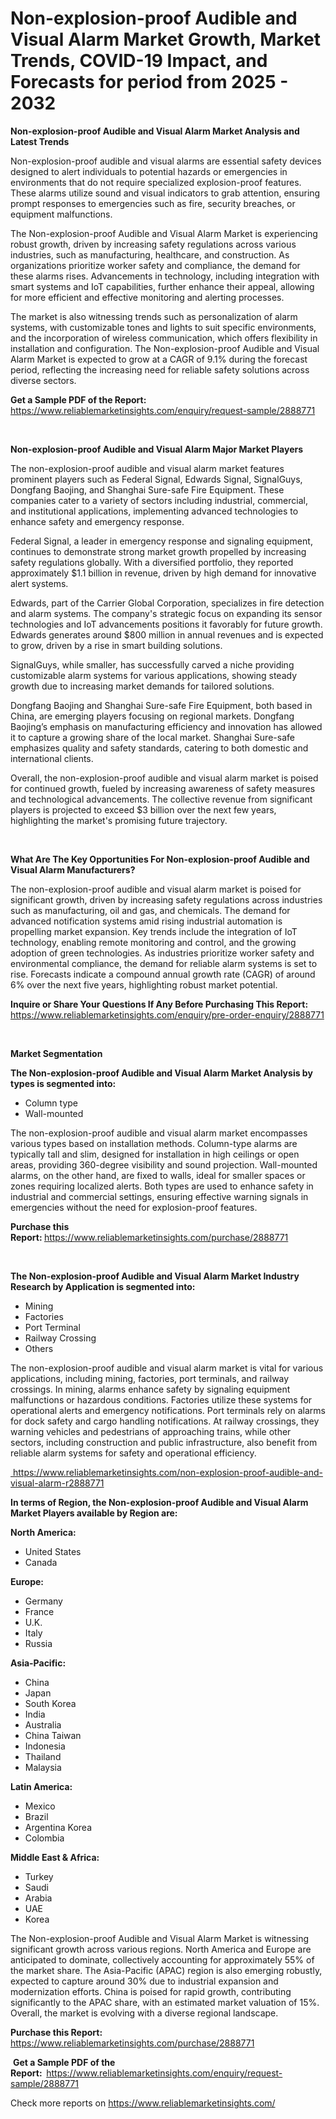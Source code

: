 <p><h1>Non-explosion-proof Audible and Visual Alarm Market Growth, Market Trends, COVID-19 Impact, and Forecasts for period from 2025 - 2032</h1></p><p><strong>Non-explosion-proof Audible and Visual Alarm Market Analysis and Latest Trends</strong></p>
<p><p>Non-explosion-proof audible and visual alarms are essential safety devices designed to alert individuals to potential hazards or emergencies in environments that do not require specialized explosion-proof features. These alarms utilize sound and visual indicators to grab attention, ensuring prompt responses to emergencies such as fire, security breaches, or equipment malfunctions.</p><p>The Non-explosion-proof Audible and Visual Alarm Market is experiencing robust growth, driven by increasing safety regulations across various industries, such as manufacturing, healthcare, and construction. As organizations prioritize worker safety and compliance, the demand for these alarms rises. Advancements in technology, including integration with smart systems and IoT capabilities, further enhance their appeal, allowing for more efficient and effective monitoring and alerting processes.</p><p>The market is also witnessing trends such as personalization of alarm systems, with customizable tones and lights to suit specific environments, and the incorporation of wireless communication, which offers flexibility in installation and configuration. The Non-explosion-proof Audible and Visual Alarm Market is expected to grow at a CAGR of 9.1% during the forecast period, reflecting the increasing need for reliable safety solutions across diverse sectors.</p></p>
<p><strong>Get a Sample PDF of the Report:&nbsp;</strong> <a href="https://www.reliablemarketinsights.com/enquiry/request-sample/2888771?utm_campaign=3443&utm_medium=2&utm_source=Github&utm_content=ia&utm_term=14032025&utm_id=non-explosion-proof-audible-and-visual-alarm">https://www.reliablemarketinsights.com/enquiry/request-sample/2888771</a></p>
<p>&nbsp;</p>
<p><strong>Non-explosion-proof Audible and Visual Alarm Major Market Players</strong></p>
<p><p>The non-explosion-proof audible and visual alarm market features prominent players such as Federal Signal, Edwards Signal, SignalGuys, Dongfang Baojing, and Shanghai Sure-safe Fire Equipment. These companies cater to a variety of sectors including industrial, commercial, and institutional applications, implementing advanced technologies to enhance safety and emergency response.</p><p>Federal Signal, a leader in emergency response and signaling equipment, continues to demonstrate strong market growth propelled by increasing safety regulations globally. With a diversified portfolio, they reported approximately $1.1 billion in revenue, driven by high demand for innovative alert systems. </p><p>Edwards, part of the Carrier Global Corporation, specializes in fire detection and alarm systems. The company's strategic focus on expanding its sensor technologies and IoT advancements positions it favorably for future growth. Edwards generates around $800 million in annual revenues and is expected to grow, driven by a rise in smart building solutions.</p><p>SignalGuys, while smaller, has successfully carved a niche providing customizable alarm systems for various applications, showing steady growth due to increasing market demands for tailored solutions.</p><p>Dongfang Baojing and Shanghai Sure-safe Fire Equipment, both based in China, are emerging players focusing on regional markets. Dongfang Baojing’s emphasis on manufacturing efficiency and innovation has allowed it to capture a growing share of the local market. Shanghai Sure-safe emphasizes quality and safety standards, catering to both domestic and international clients.</p><p>Overall, the non-explosion-proof audible and visual alarm market is poised for continued growth, fueled by increasing awareness of safety measures and technological advancements. The collective revenue from significant players is projected to exceed $3 billion over the next few years, highlighting the market's promising future trajectory.</p></p>
<p>&nbsp;</p>
<p><strong>What Are The Key Opportunities For Non-explosion-proof Audible and Visual Alarm Manufacturers?</strong></p>
<p><p>The non-explosion-proof audible and visual alarm market is poised for significant growth, driven by increasing safety regulations across industries such as manufacturing, oil and gas, and chemicals. The demand for advanced notification systems amid rising industrial automation is propelling market expansion. Key trends include the integration of IoT technology, enabling remote monitoring and control, and the growing adoption of green technologies. As industries prioritize worker safety and environmental compliance, the demand for reliable alarm systems is set to rise. Forecasts indicate a compound annual growth rate (CAGR) of around 6% over the next five years, highlighting robust market potential.</p></p>
<p><strong>Inquire or Share Your Questions If Any Before Purchasing This Report:</strong> <a href="https://www.reliablemarketinsights.com/enquiry/pre-order-enquiry/2888771?utm_campaign=3443&utm_medium=2&utm_source=Github&utm_content=ia&utm_term=14032025&utm_id=non-explosion-proof-audible-and-visual-alarm">https://www.reliablemarketinsights.com/enquiry/pre-order-enquiry/2888771</a></p>
<p>&nbsp;</p>
<p><strong>Market Segmentation</strong></p>
<p><strong>The Non-explosion-proof Audible and Visual Alarm Market Analysis by types is segmented into:</strong></p>
<p><ul><li>Column type</li><li>Wall-mounted</li></ul></p>
<p><p>The non-explosion-proof audible and visual alarm market encompasses various types based on installation methods. Column-type alarms are typically tall and slim, designed for installation in high ceilings or open areas, providing 360-degree visibility and sound projection. Wall-mounted alarms, on the other hand, are fixed to walls, ideal for smaller spaces or zones requiring localized alerts. Both types are used to enhance safety in industrial and commercial settings, ensuring effective warning signals in emergencies without the need for explosion-proof features.</p></p>
<p><strong>Purchase this Report:&nbsp;</strong><a href="https://www.reliablemarketinsights.com/purchase/2888771?utm_campaign=3443&utm_medium=2&utm_source=Github&utm_content=ia&utm_term=14032025&utm_id=non-explosion-proof-audible-and-visual-alarm">https://www.reliablemarketinsights.com/purchase/2888771</a></p>
<p>&nbsp;</p>
<p><strong>The Non-explosion-proof Audible and Visual Alarm Market Industry Research by Application is segmented into:</strong></p>
<p><ul><li>Mining</li><li>Factories</li><li>Port Terminal</li><li>Railway Crossing</li><li>Others</li></ul></p>
<p><p>The non-explosion-proof audible and visual alarm market is vital for various applications, including mining, factories, port terminals, and railway crossings. In mining, alarms enhance safety by signaling equipment malfunctions or hazardous conditions. Factories utilize these systems for operational alerts and emergency notifications. Port terminals rely on alarms for dock safety and cargo handling notifications. At railway crossings, they warning vehicles and pedestrians of approaching trains, while other sectors, including construction and public infrastructure, also benefit from reliable alarm systems for safety and operational efficiency.</p></p>
<p><a href="https://www.reliablemarketinsights.com/non-explosion-proof-audible-and-visual-alarm-r2888771?utm_campaign=3443&utm_medium=2&utm_source=Github&utm_content=ia&utm_term=14032025&utm_id=non-explosion-proof-audible-and-visual-alarm">&nbsp;https://www.reliablemarketinsights.com/non-explosion-proof-audible-and-visual-alarm-r2888771</a></p>
<p><strong>In terms of Region, the Non-explosion-proof Audible and Visual Alarm Market Players available by Region are:</strong></p>
<p>
    <p> <strong> North America: </strong>
        <ul>
            <li>United States</li>
            <li>Canada</li>
        </ul>
        </p> 
    <p> <strong> Europe: </strong>
        <ul>
            <li>Germany</li>
            <li>France</li>
            <li>U.K.</li>
            <li>Italy</li>
            <li>Russia</li>
        </ul>
        </p> 
    <p> <strong> Asia-Pacific: </strong>
        <ul>
            <li>China</li>
            <li>Japan</li>
            <li>South Korea</li>
            <li>India</li>
            <li>Australia</li>
            <li>China Taiwan</li>
            <li>Indonesia</li>
            <li>Thailand</li>
            <li>Malaysia</li>
        </ul>
        </p> 
    <p> <strong> Latin America: </strong>
        <ul>
            <li>Mexico</li>
            <li>Brazil</li>
            <li>Argentina Korea</li>
            <li>Colombia</li>
        </ul>
        </p> 
    <p> <strong> Middle East & Africa: </strong>
        <ul>
            <li>Turkey</li>
            <li>Saudi</li>
            <li>Arabia</li>
            <li>UAE</li>
            <li>Korea</li>
        </ul>
    </p>
    </p>
<p><p>The Non-explosion-proof Audible and Visual Alarm Market is witnessing significant growth across various regions. North America and Europe are anticipated to dominate, collectively accounting for approximately 55% of the market share. The Asia-Pacific (APAC) region is also emerging robustly, expected to capture around 30% due to industrial expansion and modernization efforts. China is poised for rapid growth, contributing significantly to the APAC share, with an estimated market valuation of 15%. Overall, the market is evolving with a diverse regional landscape.</p></p>
<p><strong>Purchase this Report: </strong><a href="https://www.reliablemarketinsights.com/purchase/2888771?utm_campaign=3443&utm_medium=2&utm_source=Github&utm_content=ia&utm_term=14032025&utm_id=non-explosion-proof-audible-and-visual-alarm">https://www.reliablemarketinsights.com/purchase/2888771</a></p>
<p>&nbsp;<strong>Get a Sample PDF of the Report:&nbsp;&nbsp;</strong><a href="https://www.reliablemarketinsights.com/enquiry/request-sample/2888771?utm_campaign=3443&utm_medium=2&utm_source=Github&utm_content=ia&utm_term=14032025&utm_id=non-explosion-proof-audible-and-visual-alarm">https://www.reliablemarketinsights.com/enquiry/request-sample/2888771</a></p>
<p><strong></strong></p>
<p>Check more reports on <a href="https://www.reliablemarketinsights.com/?utm_campaign=3443&utm_medium=2&utm_source=Github&utm_content=ia&utm_term=14032025&utm_id=non-explosion-proof-audible-and-visual-alarm">https://www.reliablemarketinsights.com/</a></p>
